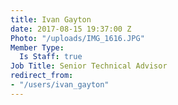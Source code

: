 ```yaml
---
title: Ivan Gayton
date: 2017-08-15 19:37:00 Z
Photo: "/uploads/IMG_1616.JPG"
Member Type:
  Is Staff: true
Job Title: Senior Technical Advisor
redirect_from:
- "/users/ivan_gayton"
---
```


